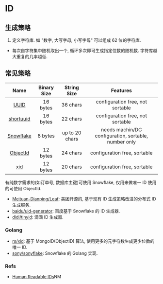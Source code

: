 # ID
## 生成策略
1. 定义字符库. 如 "数字, 大写字母, 小写字母" 可以组成 62 位的字符库.
* 每次自字符集中随机取出一个, 循环多次即可生成指定位数的随机数. 字符库越大重复的几率越低.

## 常见策略

| Name | Binary Size | String Size | Features |
| :-: | :-: | :-: | :-: |
| [UUID](https://en.wikipedia.org/wiki/Universally_unique_identifier) | 16 bytes | 36 chars | configuration free, not sortable |
| [shortuuid](https://github.com/skorokithakis/shortuuid) | 16 bytes | 22 chars | configuration free, not sortable |
| [Snowflake](https://blog.twitter.com/engineering/en_us/a/2010/announcing-snowflake.html) | 8 bytes | up to 20 chars | needs machin/DC configuration, sortable, number only |
| [ObjectId](https://docs.mongodb.com/manual/reference/method/ObjectId/) | 12 bytes | 24 chars | configuration free, sortable |
| [xid](https://github.com/rs/xid) | 12 bytes | 20 chars | configuration free, sortable |

有纯数字需求的(如订单号, 数据库主键)可使用 Snowflake, 仅用来做唯一 ID 使用的可使用 ObjectId.


* [Meituan-Dianping/Leaf](https://github.com/Meituan-Dianping/Leaf): 美团开源的, 基于现有 ID 生成策略改进的分布式 ID 生成服务.
* [baidu/uid-generator](https://github.com/baidu/uid-generator): 百度基于 Snowflake 的 ID 生成器.
* [didi/tinyid](https://github.com/didi/tinyid): 滴滴 ID 生成器.

### Golang
* [rs/xid](https://github.com/rs/xid): 基于 MongoID(ObjectID) 算法, 使用更多的元字符数生成更少位数的唯一 ID.
* [sony/sonyflake](https://github.com/sony/sonyflake): Snowflake 的 Golang 实现.

### Refs
* [Human Readable IDs](https://h13g.com/read?id=28)NM
